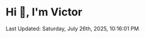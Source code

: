 <h1>Hi 👋, I'm Victor </h1>

<!--RECENT_ACTIVITY:start-->
<!--RECENT_ACTIVITY:end-->

<!--RECENT_ACTIVITY:last_update-->
Last Updated: Saturday, July 26th, 2025, 10:16:01 PM
<!--RECENT_ACTIVITY:last_update_end-->
